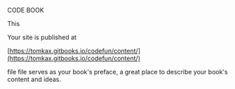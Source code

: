 CODE BOOK

This

Your site is published at

[https://tomkax.gitbooks.io/codefun/content/](https://tomkax.gitbooks.io/codefun/content/)

 file file serves as your book's preface, a great place to describe your book's content and ideas.

